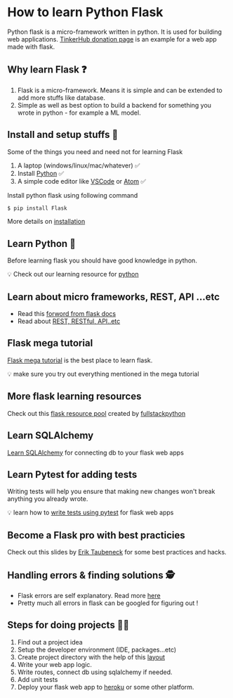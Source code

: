 # How to learn Python Flask

Python flask is a micro-framework written in python. It is used for building web applications. [TinkerHub donation page](https://github.com/tinkerhub-org/donation-page) is an example for a web app made with flask. 

## Why learn Flask :question:

1. Flask is a micro-framework. Means it is simple and can be extended to add more stuffs like database.
2. Simple as well as best option to build a backend for something you wrote in python - for example a ML model.

## Install and setup stuffs :construction:

Some of the things you need and need not for learning Flask

1. A laptop (windows/linux/mac/whatever) :white_check_mark:
2. Install [Python](https://github.com/tinkerhub-org/TinkerHub-Learning-Paths/tree/main/learning/Python) :white_check_mark:
3. A simple code editor like [VSCode](https://code.visualstudio.com/) or [Atom](https://atom.io/) :white_check_mark:

Install python flask using following command

```bash
$ pip install Flask
```

More details on [installation](https://flask.palletsprojects.com/en/1.1.x/installation/) 


## Learn Python :snake:

Before learning flask you should have good knowledge in python. 

:bulb: Check out our learning resource for [python](https://github.com/tinkerhub-org/TinkerHub-Learning-Paths/tree/main/learning/Python)

## Learn about micro frameworks, REST, API ...etc
- Read this [forword from flask docs](https://flask.palletsprojects.com/en/1.1.x/foreword/#what-does-micro-mean)
- Read about [REST, RESTful, API..etc](https://wkrzywiec.medium.com/rest-restful-web-service-api-soap-whats-the-difference-4f101953d0bd)

## Flask mega tutorial
[Flask mega tutorial](https://blog.miguelgrinberg.com/post/the-flask-mega-tutorial-part-i-hello-world) is the best place to learn flask.

:bulb: make sure you try out everything mentioned in the mega tutorial

## More flask learning resources
Check out this [flask resource pool](https://www.fullstackpython.com/flask.html) created by [fullstackpython](https://www.fullstackpython.com/)

## Learn SQLAlchemy

[Learn SQLAlchemy](https://auth0.com/blog/sqlalchemy-orm-tutorial-for-python-developers/) for connecting db to your flask web apps

## Learn Pytest for adding tests

Writing tests will help you ensure that making new changes won't break anything you already wrote. 

:bulb: learn how to [write tests using pytest](https://flask.palletsprojects.com/en/1.1.x/testing/) for flask web apps

## Become a Flask pro with best practicies

Check out this slides by [Erik Taubeneck](https://github.com/eriktaubeneck) for some best practices and hacks.


## Handling errors & finding solutions :detective:

- Flask errors are self explanatory. Read more [here](https://flask.palletsprojects.com/en/master/debugging/#:~:text=To%20enable%20the%20debugger%2C%20run,enables%20the%20debugger%20and%20reloader.&text=FLASK_ENV%20can%20only%20be%20set%20as%20an%20environment%20variable.)
- Pretty much all errors in flask can be googled for figuring out !


## Steps for doing projects :woman_technologist:

1. Find out a project idea
2. Setup the developer environment (IDE, packages...etc)
3. Create project directory with the help of this [layout](https://flask.palletsprojects.com/en/1.1.x/tutorial/layout/)
4. Write your web app logic.
5. Write routes, connect db using sqlalchemy if needed.
6. Add unit tests
7. Deploy your flask web app to [heroku](https://www.geeksforgeeks.org/deploy-python-flask-app-on-heroku/) or some other platform. 
